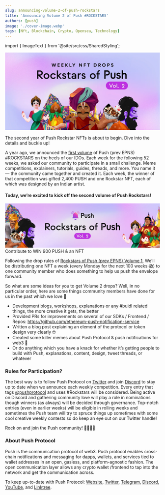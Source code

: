 ```yaml
---
slug: announcing-volume-2-of-push-rockstars
title: 'Announcing Volume 2 of Push #ROCKSTARS'
authors: [push]
image: './cover-image.webp'
tags: [Nft, Blockchain, Crypto, Opensea, Technology]
---
```

import { ImageText } from '@site/src/css/SharedStyling';

![Cover Image of Announcing Volume 2 of Push #ROCKSTARS](./cover-image.webp)

The second year of Push Rockstar NFTs is about to begin. Dive into the details and buckle up!

<!--truncate-->

A year ago, we announced the [first volume](https://medium.com/ethereum-push-notification-service/kicking-off-the-epns-nft-community-drops-6a5c49808cf) of Push (prev EPNS) #ROCKSTARS on the heels of our IDOs. Each week for the following 52 weeks, we asked our community to participate in a small challenge. Meme competitions, explainers, tutorials, guides, threads, and more. You name it — the community came together and created it. Each week, the winner of that competition was gifted 2,400 PUSH and one Rockstar NFT, each of which was designed by an Indian artist.

#### Today, we’re excited to kick off the second volume of Push Rockstars!
![Second volume of Push Rockstars Image](./image-1.webp)
<ImageText>Contribute to WIN 900 PUSH & an NFT</ImageText>

Following the drop rules of [Rockstars of Push (prev EPNS) Volume 1](https://medium.com/ethereum-push-notification-service/kicking-off-the-epns-nft-community-drops-6a5c49808cf), We’ll be distributing one NFT a week (every Monday for the next 100 weeks 😱) to one community member who does something to help us push the envelope forward.

So what are some ideas for you to get Volume 2 drops? Well, in no particular order, here are some things community members have done for us in the past which we love 💖

- Development blogs, workshops, explanations or any #buidl related things, the more creative it gets, the better
- Provided PRs for improvements on several of our SDKs / Frontend / Repos: https://github.com/ethereum-push-notification-service
- Written a blog post explaining an element of the protocol or token design very clearly 🤓
- Created some killer memes about Push Protocol & push notifications for web3 💪
- Or do anything which you have a knack for whether it’s getting people to build with Push, explanations, content, design, tweet threads, or whatever



### Rules for Participation?
The best way is to follow Push Protocol on [Twitter](https://twitter.com/pushprotocol) and join [Discord](https://discord.gg/YVPB99F9W5) to stay up to date when we announce each weekly competition. Every entry that tags [@pushprotocol](https://twitter.com/PushProtocol) and uses #Rockstars will be considered. Being active on Discord and gathering community love will play a role in nominations though winners (as always) will be decided through governance. Top-notch entries (even in earlier weeks) will be eligible in rolling weeks and sometimes the Push team will try to spruce things up sometimes with some cool creative weekly contests so do keep an eye out on our Twitter handle!

Rock on and join the Push community! 🔔🧑‍🤝‍🧑


### About Push Protocol

Push is the communication protocol of web3. Push protocol enables cross-chain notifications and messaging for dapps, wallets, and services tied to wallet addresses in an open, gasless, and platform-agnostic fashion. The open communication layer allows any crypto wallet /frontend to tap into the network and get the communication across.

To keep up-to-date with Push Protocol: [Website](https://push.org/), [Twitter](https://twitter.com/pushprotocol), [Telegram](https://t.me/epnsproject), [Discord](https://discord.gg/pushprotocol), [YouTube](https://www.youtube.com/c/EthereumPushNotificationService), and [Linktree](https://linktr.ee/pushprotocol).